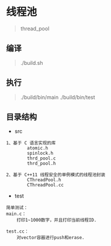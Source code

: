 # 线程池
> thread_pool


## 编译
> ./build.sh

## 执行
> ./build/bin/main
> ./build/bin/test


## 目录结构
- src

```
1、基于 C 语言实现的库
		atomic.h
		spinlock.h
		thrd_pool.c
		thrd_pool.h

2、基于 C++11 线程安全的单例模式的线程池封装
		CThreadPool.h
		CThreadPool.cc
```



- test

```
简单测试：
main.c：
	打印1~1000数字，并且打印当前线程ID.

test.cc：
	对vector容器进行push和erase.
```

